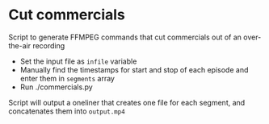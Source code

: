 # Cut commercials

Script to generate FFMPEG commands that cut commercials out of an over-the-air recording

* Set the input file as `infile` variable
* Manually find the timestamps for start and stop of each episode and enter them in `segments` array
* Run ./commercials.py

Script will output a oneliner that creates one file for each segment, and concatenates them into `output.mp4`
